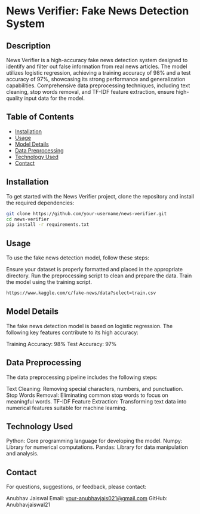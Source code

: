 

# News Verifier: Fake News Detection System

## Description
News Verifier is a high-accuracy fake news detection system designed to identify and filter out false information from real news articles. The model utilizes logistic regression, achieving a training accuracy of 98% and a test accuracy of 97%, showcasing its strong performance and generalization capabilities. Comprehensive data preprocessing techniques, including text cleaning, stop words removal, and TF-IDF feature extraction, ensure high-quality input data for the model.

## Table of Contents
- [Installation](#installation)
- [Usage](#usage)
- [Model Details](#model-details)
- [Data Preprocessing](#data-preprocessing)
- [Technology Used](#technology-used)
- [Contact](#contact)

## Installation
To get started with the News Verifier project, clone the repository and install the required dependencies:

```bash
git clone https://github.com/your-username/news-verifier.git
cd news-verifier
pip install -r requirements.txt
```

## Usage
To use the fake news detection model, follow these steps:

Ensure your dataset is properly formatted and placed in the appropriate directory.
Run the preprocessing script to clean and prepare the data.
Train the model using the training script.

```bash
https://www.kaggle.com/c/fake-news/data?select=train.csv
```

## Model Details
The fake news detection model is based on logistic regression. The following key features contribute to its high accuracy:

Training Accuracy: 98%
Test Accuracy: 97%

## Data Preprocessing
The data preprocessing pipeline includes the following steps:

Text Cleaning: Removing special characters, numbers, and punctuation.
Stop Words Removal: Eliminating common stop words to focus on meaningful words.
TF-IDF Feature Extraction: Transforming text data into numerical features suitable for machine learning.

## Technology Used
Python: Core programming language for developing the model.
Numpy: Library for numerical computations.
Pandas: Library for data manipulation and analysis.

## Contact
For questions, suggestions, or feedback, please contact:

Anubhav Jaiswal
Email: your-anubhavjais021@gmail.com
GitHub: Anubhavjaiswal21
